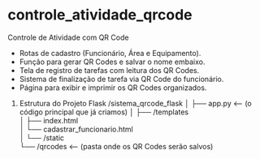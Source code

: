 # controle_atividade_qrcode
Controle de Atividade com QR Code

* Rotas de cadastro (Funcionário, Área e Equipamento).
* Função para gerar QR Codes e salvar o nome embaixo.
* Tela de registro de tarefas com leitura dos QR Codes.
* Sistema de finalização de tarefa via QR Code do funcionário.
* Página para exibir e imprimir os QR Codes organizados.

1. Estrutura do Projeto Flask
/sistema_qrcode_flask
│
├── app.py  <-- (o código principal que já criamos)
│
├── /templates  
│   ├── index.html  
│   └── cadastrar_funcionario.html  
│
└── /static  
    └── /qrcodes   <-- (pasta onde os QR Codes serão salvos)